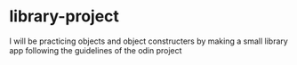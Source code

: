 # library-project
I will be practicing objects and object constructers by making a small library app following the guidelines of the odin project

